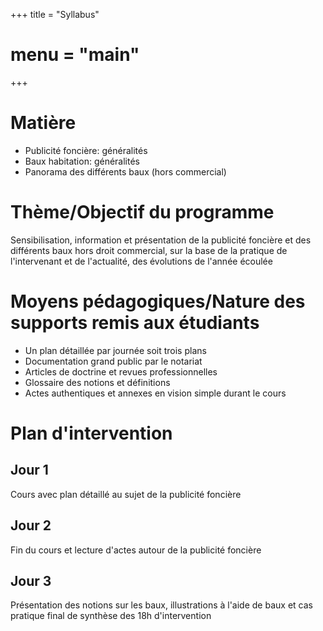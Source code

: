 +++
title = "Syllabus"
# menu = "main"
+++

# Matière

- Publicité foncière: généralités
- Baux habitation: généralités
- Panorama des différents baux (hors commercial)

# Thème/Objectif du programme

Sensibilisation, information et présentation de la publicité foncière et
des différents baux hors droit commercial, sur la base de la pratique de
l'intervenant et de l'actualité, des évolutions de l'année écoulée

# Moyens pédagogiques/Nature des supports remis aux étudiants

- Un plan détaillée par journée soit trois plans
- Documentation grand public par le notariat
- Articles de doctrine et revues professionnelles
- Glossaire des notions et définitions
- Actes authentiques et annexes en vision simple durant le cours

# Plan d'intervention

## Jour 1

Cours avec plan détaillé au sujet de la publicité foncière

## Jour 2

Fin du cours et lecture d'actes autour de la publicité foncière

## Jour 3

Présentation des notions sur les baux, illustrations à l'aide de baux et cas
pratique final de synthèse des 18h d'intervention
